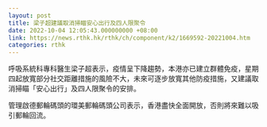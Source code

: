 ```yaml
---
layout: post
title: 梁子超建議取消掃瞄安心出行及四人限聚令
date: 2022-10-04 12:05:43.000000000 +08:00
link: https://news.rthk.hk/rthk/ch/component/k2/1669592-20221004.htm
categories: rthk
---
```


呼吸系統科專科醫生梁子超表示，疫情呈下降趨勢，本港亦已建立群體免疫，星期四起放寬部分社交距離措施的風險不大，未來可逐步放寬其他防疫措施，又建議取消掃瞄「安心出行」及四人限聚令的安排。

管理啟德郵輪碼頭的環美郵輪碼頭公司表示，香港盡快全面開放，否則將來難以吸引郵輪回流。
